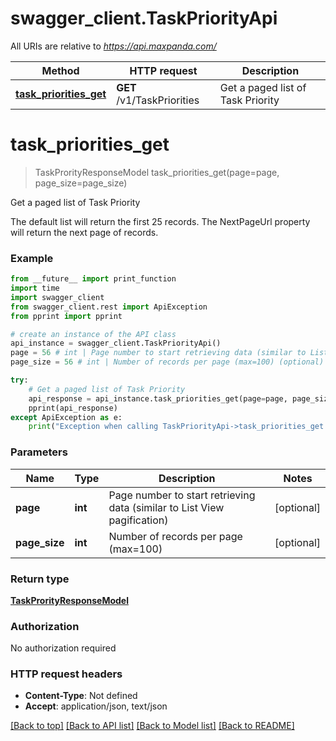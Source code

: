 # swagger_client.TaskPriorityApi

All URIs are relative to *https://api.maxpanda.com/*

Method | HTTP request | Description
------------- | ------------- | -------------
[**task_priorities_get**](TaskPriorityApi.md#task_priorities_get) | **GET** /v1/TaskPriorities | Get a paged list of Task Priority

# **task_priorities_get**
> TaskProrityResponseModel task_priorities_get(page=page, page_size=page_size)

Get a paged list of Task Priority

The default list will return the first 25 records.  The NextPageUrl property will return the next page of records.

### Example
```python
from __future__ import print_function
import time
import swagger_client
from swagger_client.rest import ApiException
from pprint import pprint

# create an instance of the API class
api_instance = swagger_client.TaskPriorityApi()
page = 56 # int | Page number to start retrieving data (similar to List View pagification) (optional)
page_size = 56 # int | Number of records per page (max=100) (optional)

try:
    # Get a paged list of Task Priority
    api_response = api_instance.task_priorities_get(page=page, page_size=page_size)
    pprint(api_response)
except ApiException as e:
    print("Exception when calling TaskPriorityApi->task_priorities_get: %s\n" % e)
```

### Parameters

Name | Type | Description  | Notes
------------- | ------------- | ------------- | -------------
 **page** | **int**| Page number to start retrieving data (similar to List View pagification) | [optional] 
 **page_size** | **int**| Number of records per page (max&#x3D;100) | [optional] 

### Return type

[**TaskProrityResponseModel**](TaskProrityResponseModel.md)

### Authorization

No authorization required

### HTTP request headers

 - **Content-Type**: Not defined
 - **Accept**: application/json, text/json

[[Back to top]](#) [[Back to API list]](../README.md#documentation-for-api-endpoints) [[Back to Model list]](../README.md#documentation-for-models) [[Back to README]](../README.md)

